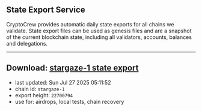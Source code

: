 ## State Export Service
CryptoCrew provides automatic daily state exports for all chains we validate. State export files can be used as genesis files and are a snapshot of the current blockchain state, including all validators, accounts, balances and delegations.

---
**Download: [stargaze-1 state export](https://dl-eu2.ccvalidators.com/SERVICE/stargaze/stargaze-1_export_22700794.json)**
---

- last updated: Sun Jul 27 2025 05:11:52
- chain id: `stargaze-1`
- export height: `22700794`
- use for: airdrops, local tests, chain recovery
